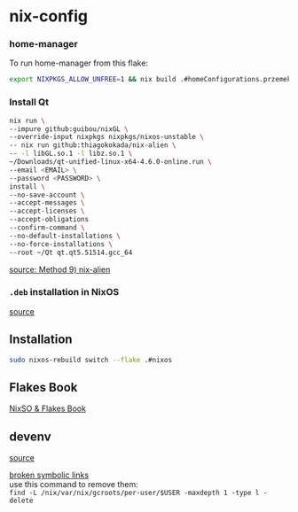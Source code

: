 # nix-config

### home-manager
To run home-manager from this flake:
``` bash
export NIXPKGS_ALLOW_UNFREE=1 && nix build .#homeConfigurations.przemek.activationPackage --impure --show-trace && ./result/activate
```

### Install Qt
``` bash
nix run \
--impure github:guibou/nixGL \
--override-input nixpkgs nixpkgs/nixos-unstable \
-- nix run github:thiagokokada/nix-alien \
-- -l libGL.so.1 -l libz.so.1 \
~/Downloads/qt-unified-linux-x64-4.6.0-online.run \
--email <EMAIL> \
--password <PASSWORD> \
install \
--no-save-account \
--accept-messages \
--accept-licenses \
--accept-obligations 
--confirm-command \
--no-default-installations \
--no-force-installations \
--root ~/Qt qt.qt5.51514.gcc_64
```

[source: Method 9\) nix-alien](https://unix.stackexchange.com/a/522823)


### `.deb` installation in NixOS
[source](https://reflexivereflection.com/posts/2015-02-28-deb-installation-nixos.html)

## Installation
```bash
sudo nixos-rebuild switch --flake .#nixos
```

## Flakes Book
[NixSO & Flakes Book](https://nixos-and-flakes.thiscute.world/)

## devenv
[source](https://devenv.sh/getting-started/)

[broken symbolic links](https://github.com/NixOS/nix/issues/7166) <br/>
use this command to remove them: <br/>
`find -L /nix/var/nix/gcroots/per-user/$USER -maxdepth 1 -type l -delete`

